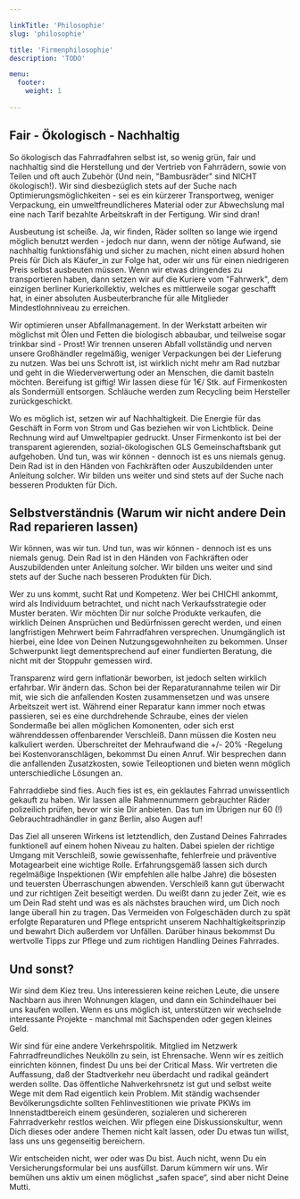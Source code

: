 ```yaml
---

linkTitle: 'Philosophie'
slug: 'philosophie'

title: 'Firmenphilosophie' 
description: 'TODO'

menu:
  footer:
    weight: 1
    
---
```



## Fair - Ökologisch - Nachhaltig

So ökologisch das Fahrradfahren selbst ist, so wenig grün, fair und nachhaltig sind die Herstellung und der Vertrieb von Fahrrädern, sowie von Teilen und oft auch Zubehör (Und nein, "Bambusräder" sind NICHT ökologisch!). Wir sind diesbezüglich stets auf der Suche nach Optimierungsmöglichkeiten - sei es ein kürzerer Transportweg, weniger Verpackung, ein umweltfreundlicheres Material oder zur Abwechslung mal eine nach Tarif bezahlte Arbeitskraft in der Fertigung. Wir sind dran!

Ausbeutung ist scheiße. 
Ja, wir finden, Räder sollten so lange wie irgend möglich benutzt werden - jedoch nur dann, wenn der nötige Aufwand, sie nachhaltig funktionsfähig und sicher zu machen, nicht einen absurd hohen Preis für Dich als Käufer_in zur Folge hat, oder wir uns für einen niedrigeren Preis selbst ausbeuten müssen. Wenn wir etwas dringendes zu transportieren haben, dann setzen wir auf die Kuriere vom "Fahrwerk", dem einzigen berliner Kurierkollektiv, welches es mittlerweile sogar geschafft hat, in einer absoluten Ausbeuterbranche für alle Mitglieder Mindestlohnniveau zu erreichen.

Wir optimieren unser Abfallmanagement.
In der Werkstatt arbeiten wir möglichst mit Ölen und Fetten die biologisch abbaubar, und teilweise sogar trinkbar sind - Prost! Wir trennen unseren Abfall vollständig und nerven unsere Großhändler regelmäßig, weniger Verpackungen bei der Lieferung zu nutzen. Was bei uns Schrott ist, ist wirklich nicht mehr am Rad nutzbar und geht in die Wiederverwertung oder an Menschen, die damit basteln möchten. Bereifung ist giftig! Wir lassen diese für 1€/ Stk. auf Firmenkosten als Sondermüll entsorgen. Schläuche werden zum Recycling beim Hersteller zurückgeschickt.

Wo es möglich ist, setzen wir auf Nachhaltigkeit.
Die Energie für das Geschäft in Form von Strom und Gas beziehen wir von Lichtblick. Deine Rechnung wird auf Umweltpapier gedruckt. Unser Firmenkonto ist bei der transparent agierenden, sozial-ökologischen GLS Gemeinschaftsbank gut aufgehoben. Und tun, was wir können - dennoch ist es uns niemals genug. Dein Rad ist in den Händen von Fachkräften oder Auszubildenden unter Anleitung solcher. Wir bilden uns weiter und sind stets auf der Suche nach besseren Produkten für Dich.


## Selbstverständnis (Warum wir nicht andere Dein Rad reparieren lassen)

Wir können, was wir tun.
Und tun, was wir können - dennoch ist es uns niemals genug. Dein Rad ist in den Händen von Fachkräften oder Auszubildenden unter Anleitung solcher. Wir bilden uns weiter und sind stets auf der Suche nach besseren Produkten für Dich.

Wer zu uns kommt, sucht Rat und Kompetenz.
Wer bei CHICHI ankommt, wird als Individuum betrachtet, und nicht nach Verkaufsstrategie oder Muster beraten. Wir möchten Dir nur solche Produkte verkaufen, die wirklich Deinen Ansprüchen und Bedürfnissen gerecht werden, und einen langfristigen Mehrwert beim Fahrradfahren versprechen. Unumgänglich ist hierbei, eine Idee von Deinen Nutzungsgewohnheiten zu bekommen. Unser Schwerpunkt liegt dementsprechend auf einer fundierten Beratung, die nicht mit der Stoppuhr gemessen wird.

Transparenz wird gern inflationär beworben, ist jedoch selten wirklich erfahrbar. Wir ändern das. Schon bei der Reparaturannahme teilen wir Dir mit, wie sich die anfallenden Kosten zusammensetzen und was unsere Arbeitszeit wert ist. Während einer Reparatur kann immer noch etwas passieren, sei es eine durchdrehende Schraube, eines der vielen Sondermaße bei allen möglichen Komonenten, oder sich erst währenddessen offenbarender Verschleiß. Dann müssen die Kosten neu kalkuliert werden. Überschreitet der Mehraufwand die +/- 20% -Regelung bei Kostenvoranschlägen, bekommst Du einen Anruf. Wir besprechen dann die anfallenden Zusatzkosten, sowie Teileoptionen und bieten wenn möglich unterschiedliche Lösungen an.

Fahrraddiebe sind fies.
Auch fies ist es, ein geklautes Fahrrad unwissentlich gekauft zu haben. Wir lassen alle Rahmennummern gebrauchter Räder polizeilich prüfen, bevor wir sie Dir anbieten. Das tun im Übrigen nur 60 (!) Gebrauchtradhändler in ganz Berlin, also Augen auf!

Das Ziel all unseren Wirkens ist letztendlich, den Zustand Deines Fahrrades funktionell auf einem hohen Niveau zu halten. Dabei spielen der richtige Umgang mit Verschleiß, sowie gewissenhafte, fehlerfreie und präventive Motagearbeit eine wichtige Rolle. Erfahrungsgemäß lassen sich durch regelmäßige Inspektionen (Wir empfehlen alle halbe Jahre) die bösesten und teuersten Überraschungen abwenden. Verschleiß kann gut überwacht und zur richtigen Zeit beseitigt werden. Du weißt dann zu jeder Zeit, wie es um Dein Rad steht und was es als nächstes brauchen wird, um Dich noch lange überall hin zu tragen. Das Vermeiden von Folgeschäden durch zu spät erfolgte Reparaturen und Pflege entspricht unserem Nachhaltigkeitsprinzip und bewahrt Dich außerdem vor Unfällen. Darüber hinaus bekommst Du wertvolle Tipps zur Pflege und zum richtigen Handling Deines Fahrrades.


## Und sonst?

Wir sind dem Kiez treu.
Uns interessieren keine reichen Leute, die unsere Nachbarn aus ihren Wohnungen klagen, und dann ein Schindelhauer bei uns kaufen wollen.
Wenn es uns möglich ist, unterstützen wir wechselnde interessante Projekte  - manchmal mit Sachspenden oder gegen kleines Geld.

Wir sind für eine andere Verkehrspolitik.
Mitglied im Netzwerk Fahrradfreundliches Neukölln zu sein, ist Ehrensache. Wenn wir es zeitlich einrichten können, findest Du uns bei der Critical Mass. Wir vertreten die Auffassung, daß der Stadtverkehr neu überdacht und radikal geändert werden sollte. Das öffentliche Nahverkehrsnetz ist gut und selbst weite Wege mit dem Rad eigentlich kein Problem. Mit ständig wachsender Bevölkerungsdichte sollten Fehlinvestitionen wie private PKWs im Innenstadtbereich einem gesünderen, sozialeren und sichereren Fahrradverkehr restlos weichen.
Wir pflegen eine Diskussionskultur, wenn Dich dieses oder andere Themen nicht kalt lassen, oder Du etwas tun willst, lass uns uns gegenseitig bereichern.

Wir entscheiden nicht, wer oder was Du bist.
Auch nicht, wenn Du ein Versicherungsformular bei uns ausfüllst. Darum kümmern wir uns. Wir bemühen uns aktiv um einen möglichst „safen space“, sind aber nicht Deine Mutti.
